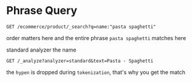 # Phrase Query

    GET /ecommerce/product/_search?q=name:"pasta spaghetti"
    
order matters here and the entire phrase `pasta spaghetti` matches here

standard analyzer the name

    GET /_analyze?analyzer=standard&text=Pasta - Spaghetti

the `hypen` is dropped during `tokenization`, that's why you get the match
 
 